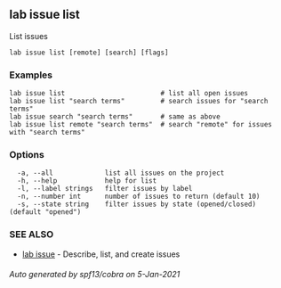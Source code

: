 ## lab issue list

List issues

```
lab issue list [remote] [search] [flags]
```

### Examples

```
lab issue list                        # list all open issues
lab issue list "search terms"         # search issues for "search terms"
lab issue search "search terms"       # same as above
lab issue list remote "search terms"  # search "remote" for issues with "search terms"
```

### Options

```
  -a, --all             list all issues on the project
  -h, --help            help for list
  -l, --label strings   filter issues by label
  -n, --number int      number of issues to return (default 10)
  -s, --state string    filter issues by state (opened/closed) (default "opened")
```

### SEE ALSO

* [lab issue](lab_issue.md)	 - Describe, list, and create issues

###### Auto generated by spf13/cobra on 5-Jan-2021
